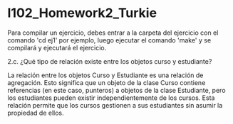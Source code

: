 # I102_Homework2_Turkie

Para compilar un ejercicio, debes entrar a la carpeta del ejercicio con el comando 'cd ej1' por ejemplo, luego ejecutar el comando 'make' y se compilará y ejecutará el ejercicio.

2.c. ¿Qué tipo de relación existe entre los objetos curso y estudiante?

La relación entre los objetos Curso y Estudiante es una relación de agregación. Esto significa que un objeto de la clase Curso contiene referencias (en este caso, punteros) a objetos de la clase Estudiante, pero los estudiantes pueden existir independientemente de los cursos. Esta relación permite que los cursos gestionen a sus estudiantes sin asumir la propiedad de ellos.

